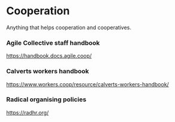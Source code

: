 # Cooperation
Anything that helps cooperation and cooperatives.

### Agile Collective staff handbook
https://handbook.docs.agile.coop/

### Calverts workers handbook 
https://www.workers.coop/resource/calverts-workers-handbook/

### Radical organising policies
https://radhr.org/
